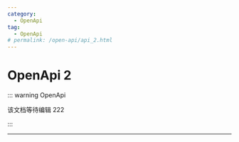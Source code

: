 ```yaml
---
category:
  - OpenApi
tag:
  - OpenApi
# permalink: /open-api/api_2.html
---
```


# OpenApi 2

::: warning OpenApi

该文档等待编辑 222

:::

---

